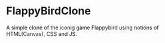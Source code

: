 # FlappyBirdClone
A simple clone of the iconig game Flappybird using notions of HTML(Canvas), CSS and JS.
